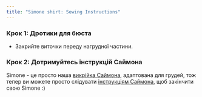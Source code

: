```yaml
---
title: "Simone shirt: Sewing Instructions"
---
```


### Крок 1: Дротики для бюста

- Закрийте виточки переду нагрудної частини.

### Крок 2: Дотримуйтесь інструкцій Саймона

<Note>

Simone - це просто наша [викрійка Саймона](/designs/simon/), адаптована для грудей, тож тепер ви можете просто слідувати [інструкціям Саймона](/docs/patterns/simon/instructions), щоб закінчити свою Simone :)

</Note>
